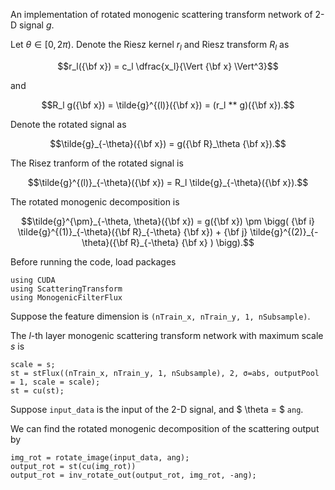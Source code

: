 An implementation of rotated monogenic scattering transform network of 2-D signal $g$.

Let $\theta \in [0, 2 \pi)$. Denote the Riesz kernel $r_l$ and Riesz transform $R_l$ as  
```math
r_l({\bf x}) = c_l \dfrac{x_l}{\Vert {\bf x} \Vert^3}
```
and
```math
R_l g({\bf x}) = \tilde{g}^{(l)}({\bf x}) = (r_l ** g)({\bf x}).
```

Denote the rotated signal as
```math
\tilde{g}_{-\theta}({\bf x}) = g({\bf R}_\theta {\bf x}).
```

The Risez tranform of the rotated signal is
```math
\tilde{g}^{(l)}_{-\theta}({\bf x}) = R_l \tilde{g}_{-\theta}({\bf x}).
```

The rotated monogenic decomposition is 
```math
\tilde{g}^{\pm}_{-\theta, \theta}({\bf x}) = g({\bf x}) \pm \bigg( {\bf i} \tilde{g}^{(1)}_{-\theta}({\bf R}_{-\theta} {\bf x}) + {\bf j} \tilde{g}^{(2)}_{-\theta}({\bf R}_{-\theta} {\bf x} ) \bigg).
```

Before running the code, load packages
```
using CUDA
using ScatteringTransform
using MonogenicFilterFlux
```

Suppose the feature dimension is `(nTrain_x, nTrain_y, 1, nSubsample)`.

The $l$-th layer monogenic scattering transform network with maximum scale $s$ is 
```
scale = s; 
st = stFlux((nTrain_x, nTrain_y, 1, nSubsample), 2, σ=abs, outputPool = 1, scale = scale); 
st = cu(st);
```

Suppose `input_data` is the input of the 2-D signal, and $ \theta = $ `ang`. 

We can find the rotated monogenic decomposition of the scattering output by
```
img_rot = rotate_image(input_data, ang);
output_rot = st(cu(img_rot))
output_rot = inv_rotate_out(output_rot, img_rot, -ang);
```
